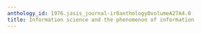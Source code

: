 ```yaml
---
anthology_id: 1976.jasis_journal-ir0anthology0volumeA27A4.0
title: Information science and the phenomenon of information
---
```

